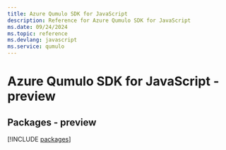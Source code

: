 ```yaml
---
title: Azure Qumulo SDK for JavaScript
description: Reference for Azure Qumulo SDK for JavaScript
ms.date: 09/24/2024
ms.topic: reference
ms.devlang: javascript
ms.service: qumulo
---
```

# Azure Qumulo SDK for JavaScript - preview
## Packages - preview
[!INCLUDE [packages](qumulo-index.md)]